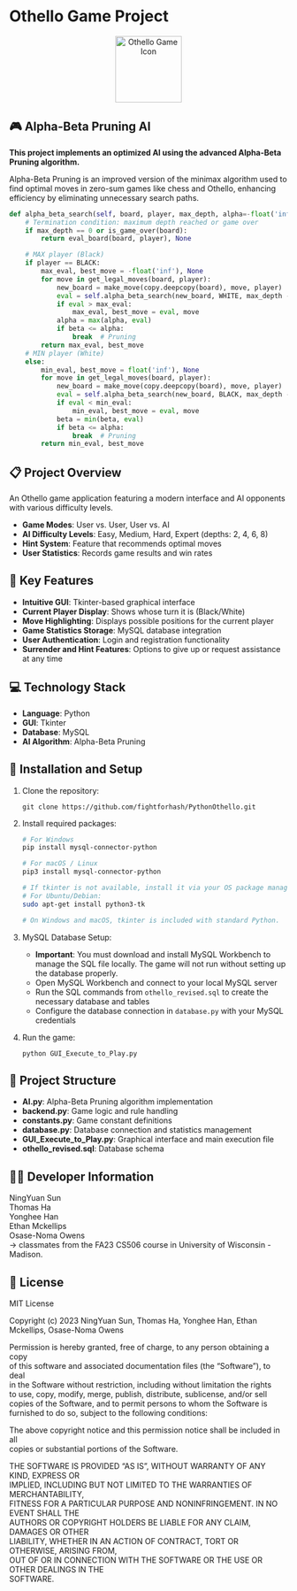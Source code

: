 # Othello Game Project

<p align="center">
  <img src="othello.ico" alt="Othello Game Icon" width="120" height="120">
</p>

## 🎮 Alpha-Beta Pruning AI

**This project implements an optimized AI using the advanced Alpha-Beta Pruning algorithm.**

Alpha-Beta Pruning is an improved version of the minimax algorithm used to find optimal moves in zero-sum games like chess and Othello, enhancing efficiency by eliminating unnecessary search paths.

```python
def alpha_beta_search(self, board, player, max_depth, alpha=-float('inf'), beta=float('inf')):
    # Termination condition: maximum depth reached or game over
    if max_depth == 0 or is_game_over(board):
        return eval_board(board, player), None

    # MAX player (Black)
    if player == BLACK:
        max_eval, best_move = -float('inf'), None
        for move in get_legal_moves(board, player):
            new_board = make_move(copy.deepcopy(board), move, player)
            eval = self.alpha_beta_search(new_board, WHITE, max_depth - 1, alpha, beta)[0]
            if eval > max_eval:
                max_eval, best_move = eval, move
            alpha = max(alpha, eval)
            if beta <= alpha:
                break  # Pruning
        return max_eval, best_move
    # MIN player (White)
    else:
        min_eval, best_move = float('inf'), None
        for move in get_legal_moves(board, player):
            new_board = make_move(copy.deepcopy(board), move, player)
            eval = self.alpha_beta_search(new_board, BLACK, max_depth - 1, alpha, beta)[0]
            if eval < min_eval:
                min_eval, best_move = eval, move
            beta = min(beta, eval)
            if beta <= alpha:
                break  # Pruning
        return min_eval, best_move
```

## 📋 Project Overview

An Othello game application featuring a modern interface and AI opponents with various difficulty levels.

- **Game Modes**: User vs. User, User vs. AI
- **AI Difficulty Levels**: Easy, Medium, Hard, Expert (depths: 2, 4, 6, 8)
- **Hint System**: Feature that recommends optimal moves
- **User Statistics**: Records game results and win rates

## 🚀 Key Features

- **Intuitive GUI**: Tkinter-based graphical interface
- **Current Player Display**: Shows whose turn it is (Black/White)
- **Move Highlighting**: Displays possible positions for the current player
- **Game Statistics Storage**: MySQL database integration
- **User Authentication**: Login and registration functionality
- **Surrender and Hint Features**: Options to give up or request assistance at any time

## 💻 Technology Stack

- **Language**: Python
- **GUI**: Tkinter
- **Database**: MySQL
- **AI Algorithm**: Alpha-Beta Pruning

## 🔧 Installation and Setup

1. Clone the repository:
   ```
   git clone https://github.com/fightforhash/PythonOthello.git
   ```

2. Install required packages:
   
   ```bash
   # For Windows
   pip install mysql-connector-python

   # For macOS / Linux
   pip3 install mysql-connector-python

   # If tkinter is not available, install it via your OS package manager:
   # For Ubuntu/Debian:
   sudo apt-get install python3-tk

   # On Windows and macOS, tkinter is included with standard Python.

3. MySQL Database Setup:
   - **Important**: You must download and install MySQL Workbench to manage the SQL file locally. The game will not run without setting up the database properly.
   - Open MySQL Workbench and connect to your local MySQL server
   - Run the SQL commands from `othello_revised.sql` to create the necessary database and tables
   - Configure the database connection in `database.py` with your MySQL credentials

4. Run the game:
   ```
   python GUI_Execute_to_Play.py
   ```

## 📁 Project Structure

- **AI.py**: Alpha-Beta Pruning algorithm implementation
- **backend.py**: Game logic and rule handling
- **constants.py**: Game constant definitions
- **database.py**: Database connection and statistics management
- **GUI_Execute_to_Play.py**: Graphical interface and main execution file
- **othello_revised.sql**: Database schema

## 👨‍💻 Developer Information

NingYuan Sun<br>
Thomas Ha<br>
Yonghee Han<br>
Ethan Mckellips<br>
Osase-Noma Owens<br>
-> classmates from the FA23 CS506 course in University of Wisconsin - Madison.

## 📜 License

MIT License

Copyright (c) 2023 NingYuan Sun, Thomas Ha, Yonghee Han, Ethan Mckellips, Osase-Noma Owens

Permission is hereby granted, free of charge, to any person obtaining a copy  
of this software and associated documentation files (the “Software”), to deal  
in the Software without restriction, including without limitation the rights  
to use, copy, modify, merge, publish, distribute, sublicense, and/or sell  
copies of the Software, and to permit persons to whom the Software is  
furnished to do so, subject to the following conditions:

The above copyright notice and this permission notice shall be included in all  
copies or substantial portions of the Software.

THE SOFTWARE IS PROVIDED “AS IS”, WITHOUT WARRANTY OF ANY KIND, EXPRESS OR  
IMPLIED, INCLUDING BUT NOT LIMITED TO THE WARRANTIES OF MERCHANTABILITY,  
FITNESS FOR A PARTICULAR PURPOSE AND NONINFRINGEMENT. IN NO EVENT SHALL THE  
AUTHORS OR COPYRIGHT HOLDERS BE LIABLE FOR ANY CLAIM, DAMAGES OR OTHER  
LIABILITY, WHETHER IN AN ACTION OF CONTRACT, TORT OR OTHERWISE, ARISING FROM,  
OUT OF OR IN CONNECTION WITH THE SOFTWARE OR THE USE OR OTHER DEALINGS IN THE  
SOFTWARE.
